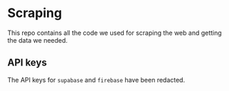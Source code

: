 # Scraping

This repo contains all the code we used for scraping the web and getting the data we needed. 

## API keys

The API keys for `supabase` and `firebase` have been redacted.
